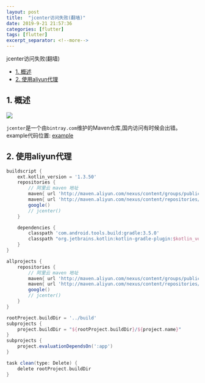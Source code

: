 ```yaml
---
layout: post
title:  "jcenter访问失败(翻墙)"
date: 2019-9-21 21:57:36
categories: [flutter]
tags: [flutter]
excerpt_separator: <!--more-->
---
```

jcenter访问失败(翻墙)
<!--more-->

<!-- @import "[TOC]" {cmd="toc" depthFrom=1 depthTo=6 orderedList=false} -->

<!-- code_chunk_output -->

- [1. 概述](#1-概述)
- [2. 使用aliyun代理](#2-使用aliyun代理)

<!-- /code_chunk_output -->


## 1. 概述

<img src="https://img.shields.io/badge/flutter-v1.10.4--pre.53-blue" />

`jcenter`是一个由`bintray.com`维护的Maven仓库,国内访问有时候会出错。
example代码位置: [example](https://github.com/kaisawind/flutter_example/tree/07fe5a387678ae76058813ccd5320ac7bb829a63)

## 2. 使用aliyun代理

```gradle
buildscript {
    ext.kotlin_version = '1.3.50'
    repositories {
        // 阿里云 maven 地址
        maven{ url 'http://maven.aliyun.com/nexus/content/groups/public' }
        maven{ url 'http://maven.aliyun.com/nexus/content/repositories/jcenter' }
        google()
        // jcenter()
    }

    dependencies {
        classpath 'com.android.tools.build:gradle:3.5.0'
        classpath "org.jetbrains.kotlin:kotlin-gradle-plugin:$kotlin_version"
    }
}

allprojects {
    repositories {
        // 阿里云 maven 地址
        maven{ url 'http://maven.aliyun.com/nexus/content/groups/public' }
        maven{ url 'http://maven.aliyun.com/nexus/content/repositories/jcenter' }
        google()
        // jcenter()
    }
}

rootProject.buildDir = '../build'
subprojects {
    project.buildDir = "${rootProject.buildDir}/${project.name}"
}
subprojects {
    project.evaluationDependsOn(':app')
}

task clean(type: Delete) {
    delete rootProject.buildDir
}

```